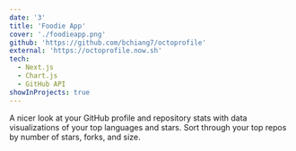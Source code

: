 ```yaml
---
date: '3'
title: 'Foodie App'
cover: './foodieapp.png'
github: 'https://github.com/bchiang7/octoprofile'
external: 'https://octoprofile.now.sh'
tech:
  - Next.js
  - Chart.js
  - GitHub API
showInProjects: true
---
```


A nicer look at your GitHub profile and repository stats with data visualizations of your top languages and stars. Sort through your top repos by number of stars, forks, and size.
